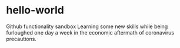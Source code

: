 # hello-world
Github functionality sandbox
Learning some new skills while being furloughed one day a week in the economic aftermath of coronavirus precautions.

